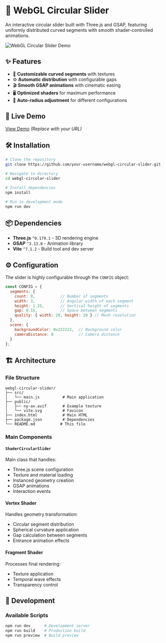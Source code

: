 # 🌟 WebGL Circular Slider

An interactive circular slider built with Three.js and GSAP, featuring uniformly distributed curved segments with smooth shader-controlled animations.

![WebGL Circular Slider Demo](https://img.shields.io/badge/WebGL-Circular%20Slider-blue?style=for-the-badge&logo=webgl)

## ✨ Features

- 🎨 **Customizable curved segments** with textures
- ⚙️ **Automatic distribution** with configurable gaps
- 🎬 **Smooth GSAP animations** with cinematic easing
- 🖥️ **Optimized shaders** for maximum performance
- 🔄 **Auto-radius adjustment** for different configurations

## 🚀 Live Demo

[View Demo](https://webgl-circular-slider.vercel.app) *(Replace with your URL)*

## 🛠️ Installation

```bash
# Clone the repository
git clone https://github.com/your-username/webgl-circular-slider.git

# Navigate to directory
cd webgl-circular-slider

# Install dependencies
npm install

# Run in development mode
npm run dev
```

## 📦 Dependencies

- **Three.js** `^0.179.1` - 3D rendering engine
- **GSAP** `^3.13.0` - Animation library
- **Vite** `^7.1.2` - Build tool and dev server

## ⚙️ Configuration

The slider is highly configurable through the `CONFIG` object:

```javascript
const CONFIG = {
  segments: {
    count: 8,           // Number of segments
    width: 3,           // Angular width of each segment
    height: 1.25,       // Vertical height of segments
    gap: 0.15,          // Space between segments
    quality: { width: 20, height: 20 } // Mesh resolution
  },
  scene: {
    backgroundColor: 0x222222,  // Background color
    cameraDistance: 8           // Camera distance
  }
};
```

## 🏗️ Architecture

### File Structure
```
webgl-circular-slider/
├── src/
│   └── main.js          # Main application
├── public/
│   ├── ny-av.avif       # Example texture
│   └── vite.svg         # Favicon
├── index.html           # Main HTML
├── package.json         # Dependencies
└── README.md           # This file
```

### Main Components

#### `ShaderCircularSlider`
Main class that handles:
- Three.js scene configuration
- Texture and material loading
- Instanced geometry creation
- GSAP animations
- Interaction events

#### Vertex Shader
Handles geometry transformation:
- Circular segment distribution
- Spherical curvature application
- Gap calculation between segments
- Entrance animation effects

#### Fragment Shader
Processes final rendering:
- Texture application
- Temporal wave effects
- Transparency control

## 🔧 Development

### Available Scripts
```bash
npm run dev      # Development server
npm run build    # Production build
npm run preview  # Build preview
```
